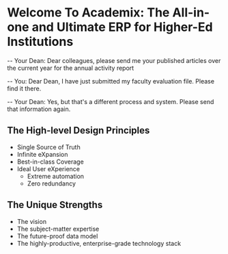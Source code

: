 # Welcome To Academix: The All-in-one and Ultimate ERP for Higher-Ed Institutions
-- Your Dean: Dear colleagues, please send me your published articles over the current year for the annual activity report

-- You: Dear Dean, I have just submitted my faculty evaluation file. Please find it there.

-- Your Dean: Yes, but that's a different process and system. Please send that information again.

## The High-level Design Principles
- Single Source of Truth
- Infinite eXpansion
- Best-in-class Coverage
- Ideal User eXperience
  - Extreme automation
  - Zero redundancy

## The Unique Strengths
- The vision
- The subject-matter expertise
- The future-proof data model
- The highly-productive, enterprise-grade technology stack
